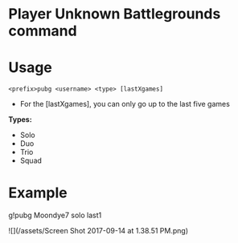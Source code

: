 # Player Unknown Battlegrounds command

# Usage

`<prefix>pubg <username> <type> [lastXgames]`

* For the \[lastXgames\], you can only go up to the last five games 

**Types:**

* Solo
* Duo
* Trio
* Squad

# Example

g!pubg Moondye7 solo last1

![](/assets/Screen Shot 2017-09-14 at 1.38.51 PM.png)

